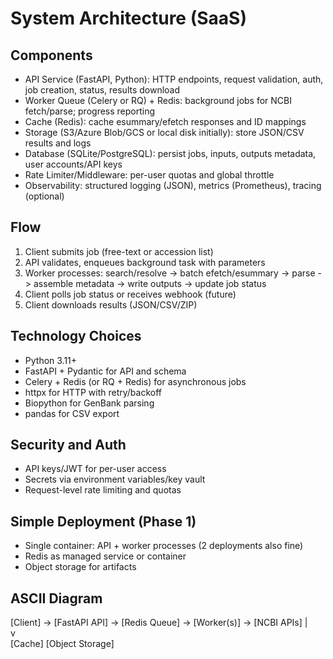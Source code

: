 # System Architecture (SaaS)

## Components
- API Service (FastAPI, Python): HTTP endpoints, request validation, auth, job creation, status, results download
- Worker Queue (Celery or RQ) + Redis: background jobs for NCBI fetch/parse; progress reporting
- Cache (Redis): cache esummary/efetch responses and ID mappings
- Storage (S3/Azure Blob/GCS or local disk initially): store JSON/CSV results and logs
- Database (SQLite/PostgreSQL): persist jobs, inputs, outputs metadata, user accounts/API keys
- Rate Limiter/Middleware: per-user quotas and global throttle
- Observability: structured logging (JSON), metrics (Prometheus), tracing (optional)

## Flow
1) Client submits job (free-text or accession list)
2) API validates, enqueues background task with parameters
3) Worker processes: search/resolve -> batch efetch/esummary -> parse -> assemble metadata -> write outputs -> update job status
4) Client polls job status or receives webhook (future)
5) Client downloads results (JSON/CSV/ZIP)

## Technology Choices
- Python 3.11+
- FastAPI + Pydantic for API and schema
- Celery + Redis (or RQ + Redis) for asynchronous jobs
- httpx for HTTP with retry/backoff
- Biopython for GenBank parsing
- pandas for CSV export

## Security and Auth
- API keys/JWT for per-user access
- Secrets via environment variables/key vault
- Request-level rate limiting and quotas

## Simple Deployment (Phase 1)
- Single container: API + worker processes (2 deployments also fine)
- Redis as managed service or container
- Object storage for artifacts

## ASCII Diagram
[Client] -> [FastAPI API] -> [Redis Queue] -> [Worker(s)] -> [NCBI APIs]
                                   |                   
                                   v                   
                                [Cache]        [Object Storage]
